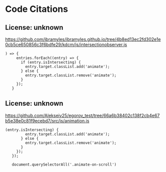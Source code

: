 # Code Citations

## License: unknown
https://github.com/ibramyles/ibramyles.github.io/tree/4b8ed13ec2fd302e1e0cb5ce650856c3f6bdfe29/kdcm/js/intersectionobserver.js

```
) => {
     entries.forEach((entry) => {
       if (entry.isIntersecting) {
         entry.target.classList.add('animate');
       } else {
         entry.target.classList.remove('animate');
       }
     });
   }
```


## License: unknown
https://github.com/Alekseiv25/egorov_test/tree/66a6b38402c138f2cb4e67b5e38e0c81f9ecebd7/src/js/animation.js

```
(entry.isIntersecting) {
         entry.target.classList.add('animate');
       } else {
         entry.target.classList.remove('animate');
       }
     });
   });

   document.querySelectorAll('.animate-on-scroll')
```

